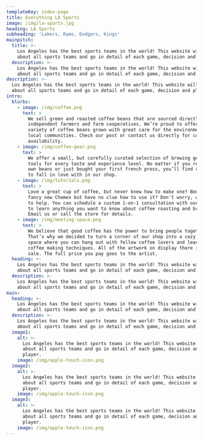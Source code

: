 ```yaml
---
templateKey: index-page
title: Everything LA Sports
image: /img/la-sports.jpg
heading: LA Sports
subheading: 'Lakers, Rams, Dodgers, Kings'
mainpitch:
  title: >-
    Los Angeles has the best sports teams in the world! This website will talk
    about all sports teams and go in detail of each game, decision and player. 
  description: >-
    Los Angeles has the best sports teams in the world! This website will talk
    about all sports teams and go in detail of each game, decision and player. 
description: >-
  Los Angeles has the best sports teams in the world! This website will talk
  about all sports teams and go in detail of each game, decision and player. 
intro:
  blurbs:
    - image: /img/coffee.png
      text: >
        We sell green and roasted coffee beans that are sourced directly from
        independent farmers and farm cooperatives. We’re proud to offer a
        variety of coffee beans grown with great care for the environment and
        local communities. Check our post or contact us directly for current
        availability.
    - image: /img/coffee-gear.png
      text: >
        We offer a small, but carefully curated selection of brewing gear and
        tools for every taste and experience level. No matter if you roast your
        own beans or just bought your first french press, you’ll find a gadget
        to fall in love with in our shop.
    - image: /img/tutorials.png
      text: >
        Love a great cup of coffee, but never knew how to make one? Bought a
        fancy new Chemex but have no clue how to use it? Don't worry, we’re here
        to help. You can schedule a custom 1-on-1 consultation with our baristas
        to learn anything you want to know about coffee roasting and brewing.
        Email us or call the store for details.
    - image: /img/meeting-space.png
      text: >
        We believe that good coffee has the power to bring people together.
        That’s why we decided to turn a corner of our shop into a cozy meeting
        space where you can hang out with fellow coffee lovers and learn about
        coffee making techniques. All of the artwork on display there is for
        sale. The full price you pay goes to the artist.
  heading: >-
    Los Angeles has the best sports teams in the world! This website will talk
    about all sports teams and go in detail of each game, decision and player. 
  description: >-
    Los Angeles has the best sports teams in the world! This website will talk
    about all sports teams and go in detail of each game, decision and player. 
main:
  heading: >-
    Los Angeles has the best sports teams in the world! This website will talk
    about all sports teams and go in detail of each game, decision and player. 
  description: >-
    Los Angeles has the best sports teams in the world! This website will talk
    about all sports teams and go in detail of each game, decision and player. 
  image1:
    alt: >-
      Los Angeles has the best sports teams in the world! This website will talk
      about all sports teams and go in detail of each game, decision and
      player. 
    image: /img/apple-touch-icon.png
  image2:
    alt: >-
      Los Angeles has the best sports teams in the world! This website will talk
      about all sports teams and go in detail of each game, decision and
      player. 
    image: /img/apple-touch-icon.png
  image3:
    alt: >-
      Los Angeles has the best sports teams in the world! This website will talk
      about all sports teams and go in detail of each game, decision and
      player. 
    image: /img/apple-touch-icon.png
---
```


